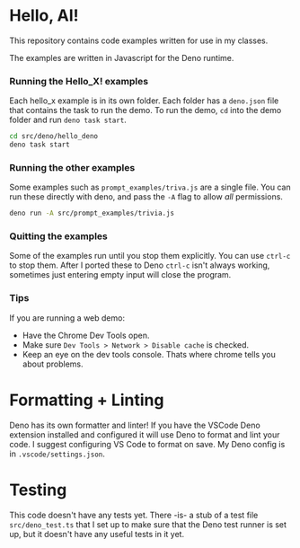 # Hello, AI!

This repository contains code examples written for use in my classes.

The examples are written in Javascript for the Deno runtime.

### Running the Hello_X! examples

Each hello_x example is in its own folder. Each folder has a `deno.json` file that contains
the task to run the demo. To run the demo, `cd` into the demo folder and run
`deno task start`.

```bash
cd src/deno/hello_deno
deno task start
```

### Running the other examples

Some examples such as `prompt_examples/triva.js` are a single file. You can run
these directly with deno, and pass the `-A` flag to allow _all_ permissions.

```bash
deno run -A src/prompt_examples/trivia.js
```

### Quitting the examples

Some of the examples run until you stop them explicitly. You can use `ctrl-c` to
stop them. After I ported these to Deno `ctrl-c` isn't always working, sometimes just entering empty input will close the program.

### Tips

If you are running a web demo:

- Have the Chrome Dev Tools open.
- Make sure `Dev Tools > Network > Disable cache` is checked.
- Keep an eye on the dev tools console. Thats where chrome tells you about problems.

# Formatting + Linting

Deno has its own formatter and linter! If you have the VSCode Deno extension installed and configured it will use Deno to format and lint your code. I suggest configuring VS Code to format on save. My Deno config is in `.vscode/settings.json`.

# Testing

This code doesn't have any tests yet. There -is- a stub of a test file `src/deno_test.ts` that I set up to make sure that the Deno test runner is set up, but it doesn't have any useful tests in it yet.
